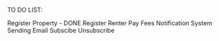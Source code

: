 TO DO LIST:

Register Property - DONE
Register Renter
Pay Fees 
Notification System
Sending Email
Subscibe
Unsubscribe
